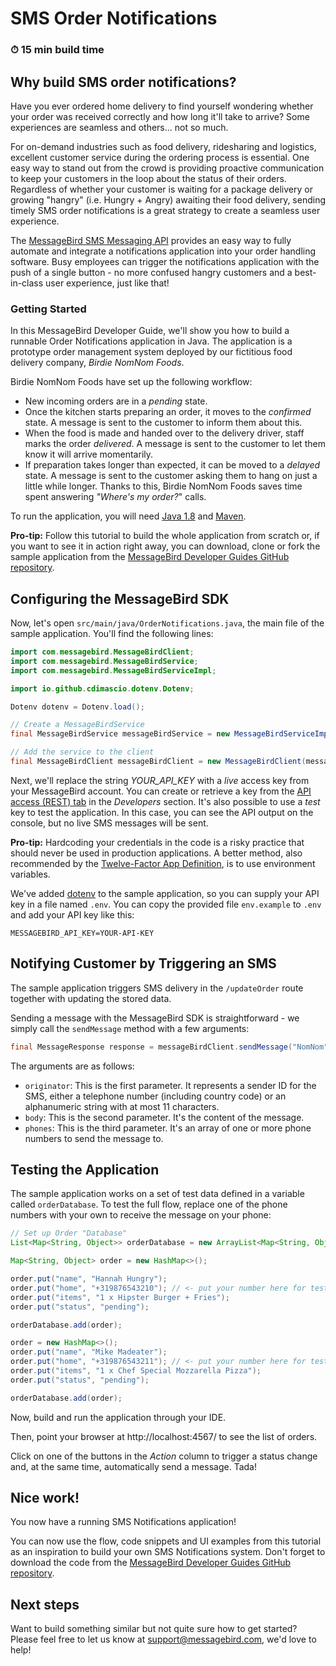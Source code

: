 # SMS Order Notifications

### ⏱ 15 min build time

## Why build SMS order notifications?

Have you ever ordered home delivery to find yourself wondering whether your order was received correctly and how long it'll take to arrive? Some experiences are seamless and others... not so much.

For on-demand industries such as food delivery, ridesharing and logistics, excellent customer service during the ordering process is essential. One easy way to stand out from the crowd is providing proactive communication to keep your customers in the loop about the status of their orders. Regardless of whether your customer is waiting for a package delivery or growing "hangry" (i.e. Hungry + Angry) awaiting their food delivery, sending timely SMS order notifications is a great strategy to create a seamless user experience.

The [MessageBird SMS Messaging API](https://developers.messagebird.com/docs/sms-messaging) provides an easy way to fully automate and integrate a notifications application into your order handling software. Busy employees can trigger the notifications application with the push of a single button - no more confused hangry customers and a best-in-class user experience, just like that!

### Getting Started

In this MessageBird Developer Guide, we'll show you how to build a runnable Order Notifications application in Java. The application is a prototype order management system deployed by our fictitious food delivery company, _Birdie NomNom Foods_.

Birdie NomNom Foods have set up the following workflow:

* New incoming orders are in a _pending_ state.
* Once the kitchen starts preparing an order, it moves to the _confirmed_ state. A message is sent to the customer to inform them about this.
* When the food is made and handed over to the delivery driver, staff marks the order _delivered_. A message is sent to the customer to let them know it will arrive momentarily.
* If preparation takes longer than expected, it can be moved to a _delayed_ state. A message is sent to the customer asking them to hang on just a little while longer. Thanks to this, Birdie NomNom Foods saves time spent answering _"Where's my order?_" calls.

To run the application, you will need [Java 1.8](https://www.oracle.com/technetwork/java/javase/downloads/jdk8-downloads-2133151.html) and [Maven](https://maven.apache.org/).

**Pro-tip:** Follow this tutorial to build the whole application from scratch or, if you want to see it in action right away, you can download, clone or fork the sample application from the [MessageBird Developer Guides GitHub repository](https://github.com/messagebirdguides/notifications-guide-java).

## Configuring the MessageBird SDK

Now, let's open `src/main/java/OrderNotifications.java`, the main file of the sample application. You'll find the following lines:

``` java
import com.messagebird.MessageBirdClient;
import com.messagebird.MessageBirdService;
import com.messagebird.MessageBirdServiceImpl;

import io.github.cdimascio.dotenv.Dotenv;

Dotenv dotenv = Dotenv.load();

// Create a MessageBirdService
final MessageBirdService messageBirdService = new MessageBirdServiceImpl(dotenv.get("MESSAGEBIRD_API_KEY"));

// Add the service to the client
final MessageBirdClient messageBirdClient = new MessageBirdClient(messageBirdService);
```

Next, we'll replace the string _YOUR_API_KEY_ with a _live_ access key from your MessageBird account. You can create or retrieve a key from the [API access (REST) tab](https://dashboard.messagebird.com/en/developers/access) in the _Developers_ section. It's also possible to use a _test_ key to test the application. In this case, you can see the API output on the console, but no live SMS messages will be sent.

**Pro-tip:** Hardcoding your credentials in the code is a risky practice that should never be used in production applications.  A better method, also recommended by the [Twelve-Factor App Definition](https://12factor.net/), is to use environment variables.

We've added [dotenv](https://mvnrepository.com/artifact/io.github.cdimascio/java-dotenv) to the sample application, so you can supply your API key in a file named `.env`. You can copy the provided file `env.example` to `.env` and add your API key like this:

```
MESSAGEBIRD_API_KEY=YOUR-API-KEY
```

## Notifying Customer by Triggering an SMS

The sample application triggers SMS delivery in the `/updateOrder` route together with updating the stored data.

Sending a message with the MessageBird SDK is straightforward - we simply call the `sendMessage` method with a few arguments:

```java
final MessageResponse response = messageBirdClient.sendMessage("NomNom", body, phones);
```

The arguments are as follows:

* `originator`: This is the first parameter. It represents a sender ID for the SMS, either a telephone number (including country code) or an alphanumeric string with at most 11 characters.
* `body`: This is the second parameter. It's the content of the message.
* `phones`: This is the third parameter. It's an array of one or more phone numbers to send the message to.

## Testing the Application

The sample application works on a set of test data defined in a variable called `orderDatabase`. To test the full flow, replace one of the phone numbers with your own to receive the message on your phone:

``` java
// Set up Order "Database"
List<Map<String, Object>> orderDatabase = new ArrayList<Map<String, Object>>();

Map<String, Object> order = new HashMap<>();

order.put("name", "Hannah Hungry");
order.put("home", "+319876543210"); // <- put your number here for testing
order.put("items", "1 x Hipster Burger + Fries");
order.put("status", "pending");

orderDatabase.add(order);

order = new HashMap<>();
order.put("name", "Mike Madeater");
order.put("home", "+319876543211"); // <- put your number here for testing
order.put("items", "1 x Chef Special Mozzarella Pizza");
order.put("status", "pending");

orderDatabase.add(order);
```

Now, build and run the application through your IDE.

Then, point your browser at http://localhost:4567/ to see the list of orders.

Click on one of the buttons in the _Action_ column to trigger a status change and, at the same time, automatically send a message. Tada!

## Nice work!

You now have a running SMS Notifications application!

You can now use the flow, code snippets and UI examples from this tutorial as an inspiration to build your own SMS Notifications system. Don't forget to download the code from the [MessageBird Developer Guides GitHub repository](https://github.com/messagebirdguides/notifications-guide-java).

## Next steps

Want to build something similar but not quite sure how to get started? Please feel free to let us know at support@messagebird.com, we'd love to help!
